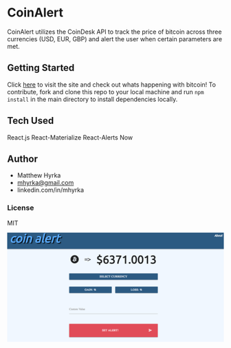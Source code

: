 # **CoinAlert**

CoinAlert utilizes the CoinDesk API to track the price of bitcoin across three currencies
(USD, EUR, GBP) and alert the user when certain parameters are met.

## **Getting Started**

Click [here](https://build-cdidooojrx.now.sh) to visit the site and check out whats happening
with bitcoin!
To contribute, fork and clone this repo to your local machine and run ```npm install``` in the main 
directory to install dependencies locally. 

## **Tech Used**

React.js
React-Materialize
React-Alerts
Now

## **Author**

- Matthew Hyrka
- mhyrka@gmail.com
- linkedin.com/in/mhyrka

### **License**

MIT

![CoinAlert](./public/CoinAlertSS.png)
